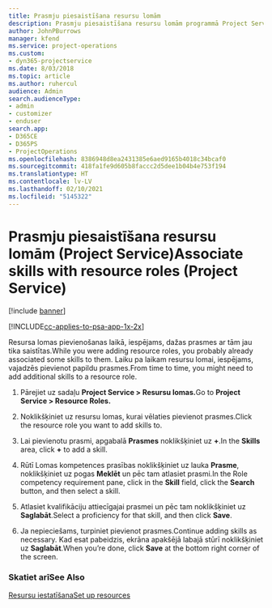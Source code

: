 ```yaml
---
title: Prasmju piesaistīšana resursu lomām
description: Prasmju piesaistīšana resursu lomām programmā Project Service
author: JohnPBurrows
manager: kfend
ms.service: project-operations
ms.custom:
- dyn365-projectservice
ms.date: 8/03/2018
ms.topic: article
ms.author: ruhercul
audience: Admin
search.audienceType:
- admin
- customizer
- enduser
search.app:
- D365CE
- D365PS
- ProjectOperations
ms.openlocfilehash: 8386948d8ea2431385e6aed9165b4018c34bcaf0
ms.sourcegitcommit: 418fa1fe9d605b8faccc2d5dee1b04b4e753f194
ms.translationtype: HT
ms.contentlocale: lv-LV
ms.lasthandoff: 02/10/2021
ms.locfileid: "5145322"
---
```

# <a name="associate-skills-with-resource-roles-project-service"></a><span data-ttu-id="fd305-103">Prasmju piesaistīšana resursu lomām (Project Service)</span><span class="sxs-lookup"><span data-stu-id="fd305-103">Associate skills with resource roles (Project Service)</span></span>

[!include [banner](../includes/psa-now-project-operations.md)]

[!INCLUDE[cc-applies-to-psa-app-1x-2x](../includes/cc-applies-to-psa-app-1x-2x.md)]

<span data-ttu-id="fd305-104">Resursa lomas pievienošanas laikā, iespējams, dažas prasmes ar tām jau tika saistītas.</span><span class="sxs-lookup"><span data-stu-id="fd305-104">While you were adding resource roles, you probably already associated some skills to them.</span></span> <span data-ttu-id="fd305-105">Laiku pa laikam resursu lomai, iespējams, vajadzēs pievienot papildu prasmes.</span><span class="sxs-lookup"><span data-stu-id="fd305-105">From time to time, you might need to add additional skills to a resource role.</span></span>  
  
1.  <span data-ttu-id="fd305-106">Pārejiet uz sadaļu **Project Service > Resursu lomas.**</span><span class="sxs-lookup"><span data-stu-id="fd305-106">Go to **Project Service > Resource Roles.**</span></span>  
  
2.  <span data-ttu-id="fd305-107">Noklikšķiniet uz resursu lomas, kurai vēlaties pievienot prasmes.</span><span class="sxs-lookup"><span data-stu-id="fd305-107">Click the resource role you want to add skills to.</span></span>  
  
3.  <span data-ttu-id="fd305-108">Lai pievienotu prasmi, apgabalā **Prasmes** noklikšķiniet uz **+**.</span><span class="sxs-lookup"><span data-stu-id="fd305-108">In the **Skills** area, click **+** to add a skill.</span></span>  
  
4.  <span data-ttu-id="fd305-109">Rūtī Lomas kompetences prasības noklikšķiniet uz lauka **Prasme**, noklikšķiniet uz pogas **Meklēt** un pēc tam atlasiet prasmi.</span><span class="sxs-lookup"><span data-stu-id="fd305-109">In the Role competency requirement pane, click in the **Skill** field, click the **Search** button,  and then select a skill.</span></span>  
  
5.  <span data-ttu-id="fd305-110">Atlasiet kvalifikāciju attiecīgajai prasmei un pēc tam noklikšķiniet uz **Saglabāt**.</span><span class="sxs-lookup"><span data-stu-id="fd305-110">Select a proficiency for that skill, and then click **Save**.</span></span>  
  
6.  <span data-ttu-id="fd305-111">Ja nepieciešams, turpiniet pievienot prasmes.</span><span class="sxs-lookup"><span data-stu-id="fd305-111">Continue adding skills as necessary.</span></span> <span data-ttu-id="fd305-112">Kad esat pabeidzis, ekrāna apakšējā labajā stūrī noklikšķiniet uz **Saglabāt**.</span><span class="sxs-lookup"><span data-stu-id="fd305-112">When you’re done, click **Save** at the bottom right corner of the screen.</span></span>  
  
### <a name="see-also"></a><span data-ttu-id="fd305-113">Skatiet arī</span><span class="sxs-lookup"><span data-stu-id="fd305-113">See Also</span></span>  
 [<span data-ttu-id="fd305-114">Resursu iestatīšana</span><span class="sxs-lookup"><span data-stu-id="fd305-114">Set up resources</span></span>](../psa/set-up-resources.md)
